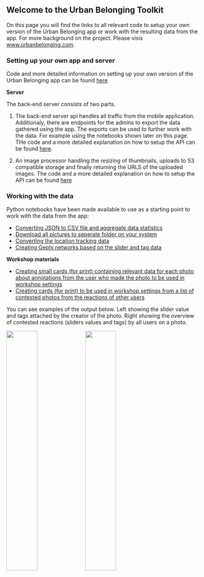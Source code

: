 ## Welcome to the Urban Belonging Toolkit

On this page you will find the links to all relevant code to setup your own version of the Urban Belonging app or work with the resulting data from the app. For more background on the project. Please visis www.urbanbelonging.com.

### Setting up your own app and server
Code and more detailed information on setting up your own version of the Urban Belonging app can be found [here](https://github.com/Urban-Belonging/UrbanBelonging)

**Server**

The back-end server consists of two parts. 
1. The back-end server api handles all traffic from the mobile application. Additionaly, there are endpoints for the admins to export the data gathered using the app. The exports can be used to further work with the data. For example using the notebooks shown later on this page. THe code and a more detailed explanation on how to setup the API can be found [here](https://github.com/Urban-Belonging/urbanbelonging-api). 

2. An image processor handling the resizing of thumbnails, uploads to S3 compatible storage and finally returning the URLS of the uploaded images. The code and a more detailed explanation on how to setup the API can be found [here](https://github.com/Urban-Belonging/urbanbelonging-image-post-processor)


### Working with the data

Python notebooks have been made available to use as a starting point to work with the data from the app:

- [Converting JSON to CSV file and aggregate data statistics](https://github.com/Urban-Belonging/UB-scripts/blob/main/Data%20preperation/convertJsonToCSV.ipynb)
- [Download all pictures to seperate folder on your system](https://github.com/Urban-Belonging/UB-scripts/blob/main/Data%20preperation/photosToFolders.ipynb)
- [Converting the location tracking data](https://github.com/Urban-Belonging/UB-scripts/blob/main/Data%20preperation/convertRouteData.ipynb)
- [Creating Gephi networks based on the slider and tag data](https://github.com/Urban-Belonging/UrbanBelongingToolkit/blob/main/Gephy%20networks/networkGenerator.ipynb)


**Workshop materials**
- [Creating small cards (for print) containing relevant data for each photo about annotations from the user who made the photo to be used in workshop settings](https://github.com/Urban-Belonging/UB-scripts/blob/main/Workshop%20Content/createPhotoCards.ipynb) 
- [Creating cards (for print) to be used in workshop settings from a list of contested photos from the reactions of other users](https://github.com/Urban-Belonging/UrbanBelongingToolkit/blob/main/Workshop%20Content/ContestedPhotoCards.ipynb)

You can see examples of the output below. Left showing the slider value and tags attached by the creator of the photo. Right showing the overview of contested reactions (sliders values and tags) by all users on a photo.

<img src="https://raw.githubusercontent.com/Urban-Belonging/UrbanBelongingToolkit/gh-pages/docs/assets/example_1_cards.PNG" width="40%" /> <img src="https://raw.githubusercontent.com/Urban-Belonging/UrbanBelongingToolkit/gh-pages/docs/assets/example_2_cards.PNG" width="40%" />


